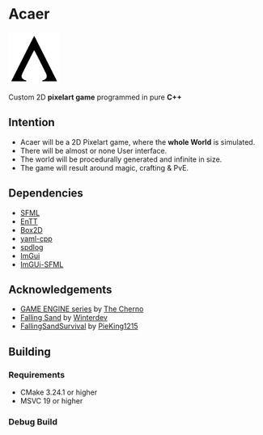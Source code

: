 # Acaer
<img src="./resource/images/acaer_logo.png"  width="20%" height="20%">

Custom 2D **pixelart game** programmed in pure **C++**

## Intention
- Acaer will be a 2D Pixelart game, where the **whole World** is simulated.
- There will be almost or none User interface.
- The world will be procedurally generated and infinite in size.
- The game will result around magic, crafting & PvE.

## Dependencies
- [SFML](https://www.sfml-dev.org/index.php) 
- [EnTT](https://github.com/skypjack/entt)
- [Box2D](https://box2d.org/)
- [yaml-cpp](https://github.com/jbeder/yaml-cpp)
- [spdlog](https://github.com/gabime/spdlog)
- [ImGui](https://github.com/ocornut/imgui)
- [ImGUi-SFML](https://github.com/SFML/imgui-sfml)

## Acknowledgements
- [GAME ENGINE series](https://www.youtube.com/watch?v=JxIZbV_XjAs&list=PLlrATfBNZ98dC-V-N3m0Go4deliWHPFwT) by [The Cherno](https://www.youtube.com/@TheCherno)
- [Falling Sand](https://blog.winter.dev/2020/falling-sand-games/) by [Winterdev](https://www.youtube.com/@Winterdev)
- [FallingSandSurvival](https://github.com/PieKing1215/FallingSandSurvival) by [PieKing1215](https://github.com/PieKing1215)


## Building

### Requirements
- CMake 3.24.1 or higher
- MSVC 19 or higher

### Debug Build
